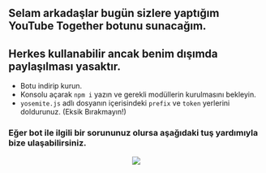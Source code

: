 ## Selam arkadaşlar bugün sizlere yaptığım **YouTube Together** botunu sunacağım.
## Herkes kullanabilir ancak benim dışımda paylaşılması yasaktır.

* Botu indirip kurun.
* Konsolu açarak `npm i` yazın ve gerekli modüllerin kurulmasını bekleyin.
* `yosemite.js` adlı dosyanın içerisindeki `prefix` ve `token` yerlerini doldurunuz. (Eksik Bırakmayın!)

### Eğer bot ile ilgili bir sorununuz olursa aşağıdaki tuş yardımıyla bize ulaşabilirsiniz.

<p align="center">
  <a href="https://discord.com/users/749609138249793557"><img src="https://img.shields.io/badge/Yosemite%20-7289DA.svg?&style=for-the-badge&logo=discord&logoColor=white"></a>
</p>
